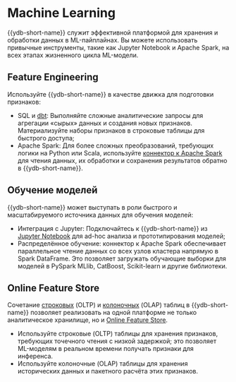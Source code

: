 # Machine Learning


{{ydb-short-name}} служит эффективной платформой для хранения и обработки данных в ML-пайплайнах. Вы можете использовать привычные инструменты, такие как Jupyter Notebook и Apache Spark, на всех этапах жизненного цикла ML-модели.

## Feature Engineering

Используйте {{ydb-short-name}} в качестве движка для подготовки признаков:

- SQL и [dbt](../../../../integrations/migration/dbt.md): Выполняйте сложные аналитические запросы для агрегации «сырых» данных и создания новых признаков. Материализуйте наборы признаков в строковые таблицы для быстрого доступа;
- Apache Spark: Для более сложных преобразований, требующих логики на Python или Scala, используйте [коннектор к Apache Spark](../../../../integrations/ingestion/spark.md) для чтения данных, их обработки и сохранения результатов обратно в {{ydb-short-name}}.

## Обучение моделей

{{ydb-short-name}} может выступать в роли быстрого и масштабируемого источника данных для обучения моделей:

- Интеграция с Jupyter: Подключайтесь к {{ydb-short-name}} из [Jupyter Notebook](../../../../integrations/gui/jupyter.md) для ad-hoc анализа и прототипирования моделей;
- Распределённое обучение: коннектор к Apache Spark обеспечивает параллельное чтение данных со всех узлов кластера напрямую в Spark DataFrame. Это позволяет загружать обучающие выборки для моделей в PySpark MLlib, CatBoost, Scikit-learn и другие библиотеки.

## Online Feature Store

Сочетание [строковых](../../../../concepts/datamodel/table.md#row-oriented-tables) (OLTP) и [колоночных](../../../../concepts/datamodel/table.md#column-oriented-tables) (OLAP) таблиц в {{ydb-short-name}} позволяет реализовать на одной платформе не только аналитическое хранилище, но и [Online Feature Store](https://en.wikipedia.org/wiki/Feature_engineering#Feature_stores).

- Используйте строковые (OLTP) таблицы для хранения признаков, требующих точечного чтения с низкой задержкой; это позволяет ML-моделям в реальном времени получать признаки для инференса.
- Используйте колоночные (OLAP) таблицы для хранения исторических данных и пакетного расчёта этих признаков.
